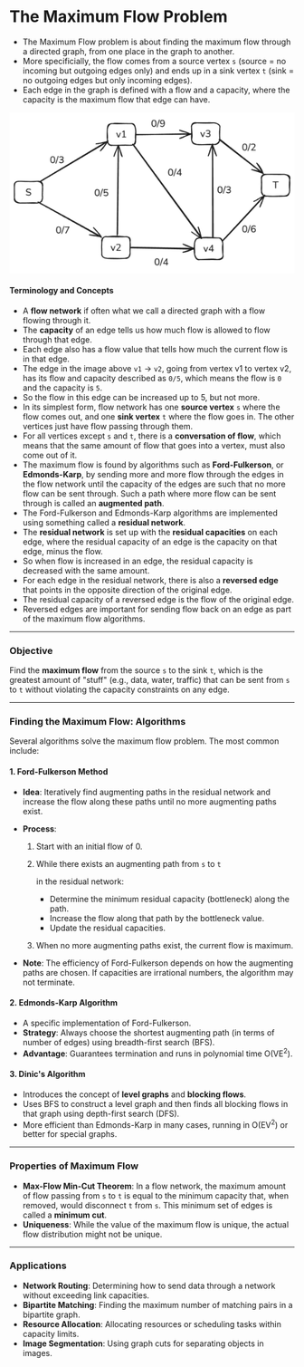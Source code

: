 # The Maximum Flow Problem

- The Maximum Flow problem is about finding the maximum flow through a directed graph, from one place in the graph to another.
- More specificially, the flow comes from a source vertex `s` (source = no incoming but outgoing edges only) and ends up in a sink vertex `t` (sink = no outgoing edges but only incoming edges).
- Each edge in the graph is defined with a flow and a capacity, where the capacity is the maximum flow that edge can have.

![max-flow](Img/max-flow.png)

#### Terminology and Concepts

- A **flow network** if often what we call a directed graph with a flow flowing through it.
- The **capacity** of an edge tells us how much flow is allowed to flow through that edge.
- Each edge also has a flow value that tells how much the current flow is in that edge.
- The edge in the image above `v1` -> `v2`, going from vertex v1 to vertex v2, has its flow and capacity described as `0/5`, which means the flow is `0` and the capacity is `5`.
- So the flow in this edge can be increased up to 5, but not more.
- In its simplest form, flow network has one **source vertex** `s` where the flow comes out, and one **sink vertex** `t` where the flow goes in. The other vertices just have flow passing through them.
- For all vertices except `s` and `t`, there is a **conversation of flow**, which means that the same amount of flow that goes into a vertex, must also come out of it.
- The maximum flow is found by algorithms such as **Ford-Fulkerson**, or **Edmonds-Karp**, by sending more and more flow through the edges in the flow network until the capacity of the edges are such that no more flow can be sent through. Such a path where more flow can be sent through is called an **augmented path**.
- The Ford-Fulkerson and Edmonds-Karp algorithms are implemented using something called a **residual network**.
- The **residual network** is set up with the **residual capacities** on each edge, where the residual capacity of an edge is the capacity on that edge, minus the flow.
- So when flow is increased in an edge, the residual capacity is decreased with the same amount.
- For each edge in the residual network, there is also a **reversed edge** that points in the opposite direction of the original edge.
- The residual capacity of a reversed edge is the flow of the original edge.
- Reversed edges are important for sending flow back on an edge as part of the maximum flow algorithms.

---

### **Objective**

Find the **maximum flow** from the source `s` to the sink `t`, which is the greatest amount of "stuff" (e.g., data, water, traffic) that can be sent from `s` to `t` without violating the capacity constraints on any edge.

---

### **Finding the Maximum Flow: Algorithms**

Several algorithms solve the maximum flow problem. The most common include:

#### 1. **Ford-Fulkerson Method**

- **Idea**: Iteratively find augmenting paths in the residual network and increase the flow along these paths until no more augmenting paths exist.

- **Process**:

  1. Start with an initial flow of 0.

  2. While there exists an augmenting path from  `s` to  `t`

      in the residual network:

     - Determine the minimum residual capacity (bottleneck) along the path.
     - Increase the flow along that path by the bottleneck value.
     - Update the residual capacities.

  3. When no more augmenting paths exist, the current flow is maximum.

- **Note**: The efficiency of Ford-Fulkerson depends on how the augmenting paths are chosen. If capacities are irrational numbers, the algorithm may not terminate.

#### 2. **Edmonds-Karp Algorithm**

- A specific implementation of Ford-Fulkerson.
- **Strategy**: Always choose the shortest augmenting path (in terms of number of edges) using breadth-first search (BFS).
- **Advantage**: Guarantees termination and runs in polynomial time O(VE<sup>2</sup>).

#### 3. **Dinic's Algorithm**

- Introduces the concept of **level graphs** and **blocking flows**.
- Uses BFS to construct a level graph and then finds all blocking flows in that graph using depth-first search (DFS).
- More efficient than Edmonds-Karp in many cases, running in O(EV<sup>2</sup>) or better for special graphs.

---

### **Properties of Maximum Flow**

- **Max-Flow Min-Cut Theorem**: In a flow network, the maximum amount of flow passing from `s` to `t` is equal to the minimum capacity that, when removed, would disconnect `t` from `s`. This minimum set of edges is called a **minimum cut**.
- **Uniqueness**: While the value of the maximum flow is unique, the actual flow distribution might not be unique.

---

### **Applications**

- **Network Routing**: Determining how to send data through a network without exceeding link capacities.
- **Bipartite Matching**: Finding the maximum number of matching pairs in a bipartite graph.
- **Resource Allocation**: Allocating resources or scheduling tasks within capacity limits.
- **Image Segmentation**: Using graph cuts for separating objects in images.